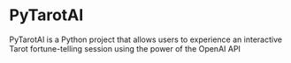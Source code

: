 # PyTarotAI
PyTarotAI is a Python project that allows users to experience an interactive Tarot fortune-telling session using the power of the OpenAI API

